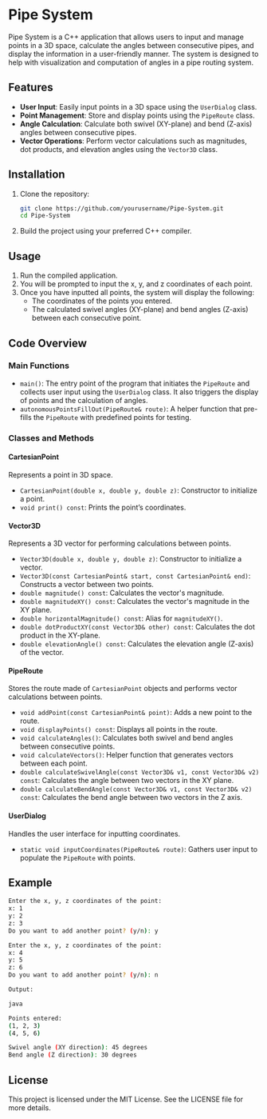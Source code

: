 # Pipe System

Pipe System is a C++ application that allows users to input and manage points in a 3D space, calculate the angles between consecutive pipes, and display the information in a user-friendly manner. The system is designed to help with visualization and computation of angles in a pipe routing system.

## Features

- **User Input**: Easily input points in a 3D space using the `UserDialog` class.
- **Point Management**: Store and display points using the `PipeRoute` class.
- **Angle Calculation**: Calculate both swivel (XY-plane) and bend (Z-axis) angles between consecutive pipes.
- **Vector Operations**: Perform vector calculations such as magnitudes, dot products, and elevation angles using the `Vector3D` class.

## Installation

1. Clone the repository:
    ```bash
    git clone https://github.com/yourusername/Pipe-System.git
    cd Pipe-System
    ```

2. Build the project using your preferred C++ compiler.

## Usage

1. Run the compiled application.
2. You will be prompted to input the x, y, and z coordinates of each point.
3. Once you have inputted all points, the system will display the following:
    - The coordinates of the points you entered.
    - The calculated swivel angles (XY-plane) and bend angles (Z-axis) between each consecutive point.

## Code Overview

### Main Functions

- `main()`: The entry point of the program that initiates the `PipeRoute` and collects user input using the `UserDialog` class. It also triggers the display of points and the calculation of angles.
- `autonomousPointsFillOut(PipeRoute& route)`: A helper function that pre-fills the `PipeRoute` with predefined points for testing.

### Classes and Methods

#### CartesianPoint

Represents a point in 3D space.

- `CartesianPoint(double x, double y, double z)`: Constructor to initialize a point.
- `void print() const`: Prints the point’s coordinates.

#### Vector3D

Represents a 3D vector for performing calculations between points.

- `Vector3D(double x, double y, double z)`: Constructor to initialize a vector.
- `Vector3D(const CartesianPoint& start, const CartesianPoint& end)`: Constructs a vector between two points.
- `double magnitude() const`: Calculates the vector's magnitude.
- `double magnitudeXY() const`: Calculates the vector's magnitude in the XY plane.
- `double horizontalMagnitude() const`: Alias for `magnitudeXY()`.
- `double dotProductXY(const Vector3D& other) const`: Calculates the dot product in the XY-plane.
- `double elevationAngle() const`: Calculates the elevation angle (Z-axis) of the vector.

#### PipeRoute

Stores the route made of `CartesianPoint` objects and performs vector calculations between points.

- `void addPoint(const CartesianPoint& point)`: Adds a new point to the route.
- `void displayPoints() const`: Displays all points in the route.
- `void calculateAngles()`: Calculates both swivel and bend angles between consecutive points.
- `void calculateVectors()`: Helper function that generates vectors between each point.
- `double calculateSwivelAngle(const Vector3D& v1, const Vector3D& v2) const`: Calculates the angle between two vectors in the XY plane.
- `double calculateBendAngle(const Vector3D& v1, const Vector3D& v2) const`: Calculates the bend angle between two vectors in the Z axis.

#### UserDialog

Handles the user interface for inputting coordinates.

- `static void inputCoordinates(PipeRoute& route)`: Gathers user input to populate the `PipeRoute` with points.

## Example

```bash
Enter the x, y, z coordinates of the point:
x: 1
y: 2
z: 3
Do you want to add another point? (y/n): y

Enter the x, y, z coordinates of the point:
x: 4
y: 5
z: 6
Do you want to add another point? (y/n): n
```

```bash
Output:

java

Points entered:
(1, 2, 3)
(4, 5, 6)

Swivel angle (XY direction): 45 degrees
Bend angle (Z direction): 30 degrees
```

## License

This project is licensed under the MIT License. See the LICENSE file for more details.
